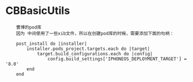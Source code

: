 # CBBasicUtils
        曹博的pod库
        因为 中间使用了一些xib文件，所以在创建pod库的时候，需要添加下面的句柄：

        post_install do |installer|
            installer.pods_project.targets.each do |target|
                target.build_configurations.each do |config|
                    config.build_settings['IPHONEOS_DEPLOYMENT_TARGET'] = '8.0'
            end
        end
